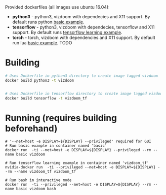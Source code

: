Provided dockerfiles (all images use ubuntu 16.04):

* **python3** - python3, vizdoom with dependecies and X11 support. By default runs python [basic example](examples/python/basic.py).
* **tensorflow** - python3, vizdoom with dependecies, tensorflow and X11 support. By default runs [tensorflow learning example](examples/python/learning_tensorflow.py).
* **torch** - torch, vizdoom with dependencies and X11 support. By default run lua [basic example](examples/lua/basic.py). TODO

# Building
```bash
# Uses Dockerfile in python3 directory to create image tagged vizdoom
docker build python3 -t vizdoom 


# Uses Dockerfile in tensorflow directory to create image tagged vizdoom_tf
docker build tensorflow -t vizdoom_tf 

```
# Running (requires building beforehand)

```
# '--net=host -e DISPLAY=${DISPLAY} --privileged' required for GUI
# Run basic example in container named 'basic' 
docker run  -ti --net=host -e DISPLAY=${DISPLAY} --privileged --rm --name basic vizdoom

# Run tensorflow learning example in container named 'vizdoom_tf'
nvidia-docker run  -ti --privileged --net=host -e DISPLAY=${DISPLAY} --rm --name vizdoom_tf vizdoom_tf

# Run bash in interactive mode
docker run  -ti --privileged --net=host -e DISPLAY=${DISPLAY} --rm --name basic vizdoom bash

```
